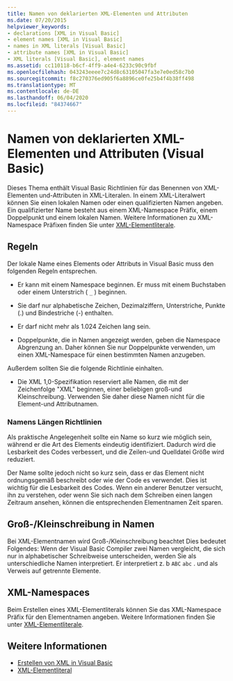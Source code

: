 ```yaml
---
title: Namen von deklarierten XML-Elementen und Attributen
ms.date: 07/20/2015
helpviewer_keywords:
- declarations [XML in Visual Basic]
- element names [XML in Visual Basic]
- names in XML literals [Visual Basic]
- attribute names [XML in Visual Basic]
- XML literals [Visual Basic], element names
ms.assetid: cc110118-b6cf-4ff9-a4e4-6233c90c9fbf
ms.openlocfilehash: 043243eeee7c24d8c63105047fa3e7e0ed58c7b0
ms.sourcegitcommit: f8c270376ed905f6a8896ce0fe25b4f4b38ff498
ms.translationtype: MT
ms.contentlocale: de-DE
ms.lasthandoff: 06/04/2020
ms.locfileid: "84374667"
---
```

# <a name="names-of-declared-xml-elements-and-attributes-visual-basic"></a>Namen von deklarierten XML-Elementen und Attributen (Visual Basic)
Dieses Thema enthält Visual Basic Richtlinien für das Benennen von XML-Elementen und-Attributen in XML-Literalen.  In einem XML-Literalwert können Sie einen lokalen Namen oder einen qualifizierten Namen angeben. Ein qualifizierter Name besteht aus einem XML-Namespace Präfix, einem Doppelpunkt und einem lokalen Namen. Weitere Informationen zu XML-Namespace Präfixen finden Sie unter [XML-Elementliterale](../../../language-reference/xml-literals/xml-element-literal.md).  
  
## <a name="rules"></a>Regeln  
 Der lokale Name eines Elements oder Attributs in Visual Basic muss den folgenden Regeln entsprechen.  
  
- Er kann mit einem Namespace beginnen. Er muss mit einem Buchstaben oder einem Unterstrich ( `_` ) beginnen.  
  
- Sie darf nur alphabetische Zeichen, Dezimalziffern, Unterstriche, Punkte (.) und Bindestriche (-) enthalten.  
  
- Er darf nicht mehr als 1.024 Zeichen lang sein.  
  
- Doppelpunkte, die in Namen angezeigt werden, geben die Namespace Abgrenzung an. Daher können Sie nur Doppelpunkte verwenden, um einen XML-Namespace für einen bestimmten Namen anzugeben.  
  
 Außerdem sollten Sie die folgende Richtlinie einhalten.  
  
- Die XML 1,0-Spezifikation reserviert alle Namen, die mit der Zeichenfolge "XML" beginnen, einer beliebigen groß-und Kleinschreibung. Verwenden Sie daher diese Namen nicht für die Element-und Attributnamen.  
  
### <a name="name-length-guidelines"></a>Namens Längen Richtlinien  
 Als praktische Angelegenheit sollte ein Name so kurz wie möglich sein, während er die Art des Elements eindeutig identifiziert. Dadurch wird die Lesbarkeit des Codes verbessert, und die Zeilen-und Quelldatei Größe wird reduziert.  
  
 Der Name sollte jedoch nicht so kurz sein, dass er das Element nicht ordnungsgemäß beschreibt oder wie der Code es verwendet. Dies ist wichtig für die Lesbarkeit des Codes. Wenn ein anderer Benutzer versucht, ihn zu verstehen, oder wenn Sie sich nach dem Schreiben einen langen Zeitraum ansehen, können die entsprechenden Elementnamen Zeit sparen.  
  
## <a name="case-sensitivity-in-names"></a>Groß-/Kleinschreibung in Namen  
 Bei XML-Elementnamen wird Groß-/Kleinschreibung beachtet Dies bedeutet Folgendes: Wenn der Visual Basic Compiler zwei Namen vergleicht, die sich nur in alphabetischer Schreibweise unterscheiden, werden Sie als unterschiedliche Namen interpretiert. Er interpretiert z. b `ABC` `abc` . und als Verweis auf getrennte Elemente.  
  
## <a name="xml-namespaces"></a>XML-Namespaces  
 Beim Erstellen eines XML-Elementliterals können Sie das XML-Namespace Präfix für den Elementnamen angeben. Weitere Informationen finden Sie unter [XML-Elementliterale](../../../language-reference/xml-literals/xml-element-literal.md).  
  
## <a name="see-also"></a>Weitere Informationen

- [Erstellen von XML in Visual Basic](creating-xml.md)
- [XML-Elementliteral](../../../language-reference/xml-literals/xml-element-literal.md)
